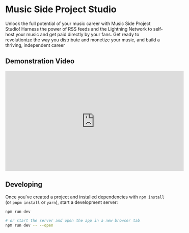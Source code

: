 # Music Side Project Studio

Unlock the full potential of your music career with Music Side Project Studio! Harness the power of RSS feeds and the Lightning Network to self-host your music and get paid directly by your fans. Get ready to revolutionize the way you distribute and monetize your music, and build a thriving, independent career

## Demonstration Video

<iframe width="560" height="315" src="https://www.youtube.com/embed/UOMq-_FsGfM" title="YouTube video player" frameborder="0" allow="accelerometer; autoplay; clipboard-write; encrypted-media; gyroscope; picture-in-picture; web-share" allowfullscreen></iframe>

## Developing

Once you've created a project and installed dependencies with `npm install` (or `pnpm install` or `yarn`), start a development server:

```bash
npm run dev

# or start the server and open the app in a new browser tab
npm run dev -- --open
```
